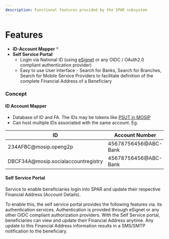 ```yaml
---
description: Functional features provided by the SPAR subsystem
---
```


# Features

* **ID-Account Mapper**
  *
* **Self Service Portal**
  * Login via National ID (using [eSignet](https://docs.esignet.io/) or any OIDC / OAuth2.0 compliant authentication provider)
  * Easy to use User Interface - Search for Banks, Search for Branches, Search for Mobile Service Providers to facilitate definition of the complete Financial Address of a Beneficiary

### Concept

#### ID Account Mapper

* Database of ID and FA. The IDs may be tokens like [PSUT in MOSIP](https://docs.mosip.io/1.2.0/id-lifecycle-management/identifiers#token-id-psut-partner-specific-user-token)
* Can host multiple IDs associated with the same account. Eg.

<table><thead><tr><th width="352.5">ID</th><th>Account Number</th></tr></thead><tbody><tr><td>234AFBC@mosip.openg2p</td><td>45678756456@ABC-Bank</td></tr><tr><td>DBCF34A@mosip.socialaccountregistry</td><td>45678756456@ABC-Bank</td></tr></tbody></table>

#### Self Service Portal

Service to enable beneficiaries login into SPAR and update their respective Financial Address (Account Details).

To enable this, the self service portal provides the following features via. its authentication services. Authentication is provided through eSignet or any other OIDC compliant authorization providers. With the Self Service portal, beneficiaries can view and update their Financial Address anytime. Any update to this Financial Address information results in a SMS/SMTP notification to the beneficiary.
